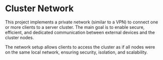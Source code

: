 # Cluster Network
This project implements a private network (similar to a VPN) to connect one or more clients to a server cluster. The main goal is to enable secure, efficient, and dedicated communication between external devices and the cluster nodes.

The network setup allows clients to access the cluster as if all nodes were on the same local network, ensuring security, isolation, and scalability.
